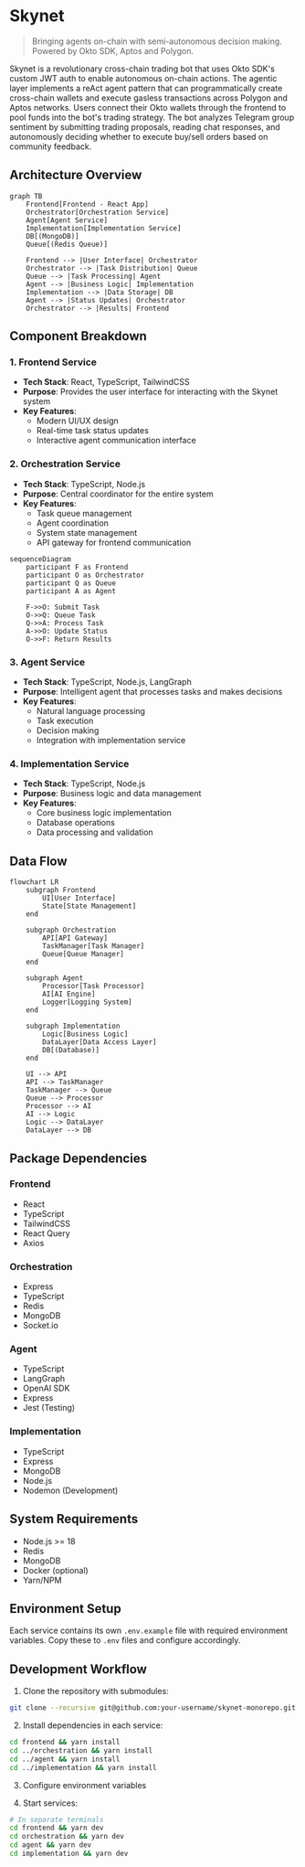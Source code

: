 # Skynet
>  Bringing agents on-chain with semi-autonomous decision making. Powered by Okto SDK, Aptos and Polygon.

Skynet is a revolutionary cross-chain trading bot that uses Okto SDK's custom JWT auth to enable autonomous on-chain actions. The agentic layer implements a reAct agent pattern that can programmatically create cross-chain wallets and execute gasless transactions across Polygon and Aptos networks. Users connect their Okto wallets through the frontend to pool funds into the bot's trading strategy. The bot analyzes Telegram group sentiment by submitting trading proposals, reading chat responses, and autonomously deciding whether to execute buy/sell orders based on community feedback.

## Architecture Overview

```mermaid
graph TB
    Frontend[Frontend - React App]
    Orchestrator[Orchestration Service]
    Agent[Agent Service]
    Implementation[Implementation Service]
    DB[(MongoDB)]
    Queue[(Redis Queue)]
    
    Frontend --> |User Interface| Orchestrator
    Orchestrator --> |Task Distribution| Queue
    Queue --> |Task Processing| Agent
    Agent --> |Business Logic| Implementation
    Implementation --> |Data Storage| DB
    Agent --> |Status Updates| Orchestrator
    Orchestrator --> |Results| Frontend
```

## Component Breakdown

### 1. Frontend Service
- **Tech Stack**: React, TypeScript, TailwindCSS
- **Purpose**: Provides the user interface for interacting with the Skynet system
- **Key Features**:
  - Modern UI/UX design
  - Real-time task status updates
  - Interactive agent communication interface

### 2. Orchestration Service
- **Tech Stack**: TypeScript, Node.js
- **Purpose**: Central coordinator for the entire system
- **Key Features**:
  - Task queue management
  - Agent coordination
  - System state management
  - API gateway for frontend communication

```mermaid
sequenceDiagram
    participant F as Frontend
    participant O as Orchestrator
    participant Q as Queue
    participant A as Agent
    
    F->>O: Submit Task
    O->>Q: Queue Task
    Q->>A: Process Task
    A->>O: Update Status
    O->>F: Return Results
```

### 3. Agent Service
- **Tech Stack**: TypeScript, Node.js, LangGraph
- **Purpose**: Intelligent agent that processes tasks and makes decisions
- **Key Features**:
  - Natural language processing
  - Task execution
  - Decision making
  - Integration with implementation service

### 4. Implementation Service
- **Tech Stack**: TypeScript, Node.js
- **Purpose**: Business logic and data management
- **Key Features**:
  - Core business logic implementation
  - Database operations
  - Data processing and validation

## Data Flow

```mermaid
flowchart LR
    subgraph Frontend
        UI[User Interface]
        State[State Management]
    end
    
    subgraph Orchestration
        API[API Gateway]
        TaskManager[Task Manager]
        Queue[Queue Manager]
    end
    
    subgraph Agent
        Processor[Task Processor]
        AI[AI Engine]
        Logger[Logging System]
    end
    
    subgraph Implementation
        Logic[Business Logic]
        DataLayer[Data Access Layer]
        DB[(Database)]
    end
    
    UI --> API
    API --> TaskManager
    TaskManager --> Queue
    Queue --> Processor
    Processor --> AI
    AI --> Logic
    Logic --> DataLayer
    DataLayer --> DB
```

## Package Dependencies

### Frontend
- React
- TypeScript
- TailwindCSS
- React Query
- Axios

### Orchestration
- Express
- TypeScript
- Redis
- MongoDB
- Socket.io

### Agent
- TypeScript
- LangGraph
- OpenAI SDK
- Express
- Jest (Testing)

### Implementation
- TypeScript
- Express
- MongoDB
- Node.js
- Nodemon (Development)

## System Requirements

- Node.js >= 18
- Redis
- MongoDB
- Docker (optional)
- Yarn/NPM

## Environment Setup

Each service contains its own `.env.example` file with required environment variables. Copy these to `.env` files and configure accordingly.

## Development Workflow

1. Clone the repository with submodules:
```bash
git clone --recursive git@github.com:your-username/skynet-monorepo.git
```

2. Install dependencies in each service:
```bash
cd frontend && yarn install
cd ../orchestration && yarn install
cd ../agent && yarn install
cd ../implementation && yarn install
```

3. Configure environment variables

4. Start services:
```bash
# In separate terminals
cd frontend && yarn dev
cd orchestration && yarn dev
cd agent && yarn dev
cd implementation && yarn dev
```
